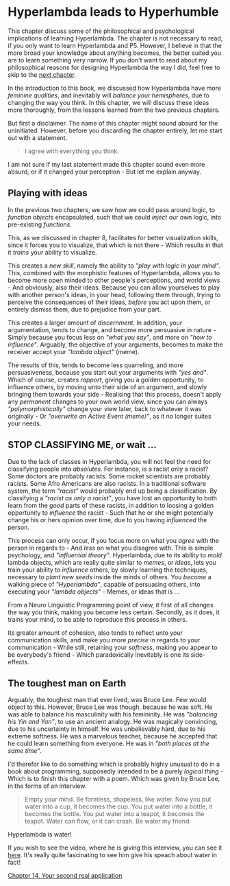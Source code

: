 # Hyperlambda leads to Hyperhumble

This chapter discuss some of the philosophical and psychological implications of learning Hyperlambda. The chapter is not necessary to read, if you only want to learn Hyperlambda and P5. However, I believe in that the more broad your knowledge about anything becomes, the better suited you are to learn something very narrow. If you don't want to read about my philosophical reasons for designing Hyperlambda the way I did, feel free to skip to the [next chapter](chapter-14.md).

In the introduction to this book, we discussed how Hyperlambda have more *feminine qualities*, and inevitably will *balance your hemispheres*, due to changing the way you think. In this chapter, we will discuss these ideas more thoroughly, from the lessons learned from the two previous chapters.

But first a disclaimer. The name of this chapter might sound absurd for the uninitiated. However, before you discarding the chapter entirely, let me start out with a statement. 

> I agree with everything you think.

I am not sure if my last statement made this chapter sound even more absurd, or if it changed your perception - But let me explain anyway.

## Playing with ideas

In the previous two chapters, we saw how we could pass around logic, to *function objects* encapsulated, such that we could *inject* our own logic, into pre-existing *functions*.

This, as we discussed in chapter 8, facilitates for better visualization skills, since it forces you to visualize, that which is not there - Which results in that it *trains* your ability to visualize.

This creates a *new skill*, namely the ability to *"play with logic in your mind"*. This, combined with the morphistic features of Hyperlambda, allows you to become more open minded to other people's perceptions, and world views - And obviously, also their ideas. Because you can allow yourselves to play with another person's ideas, in your head, following them through, trying to perceive the consequences of their ideas, *before* you act upon them, or entirely dismiss them, due to prejudice from your part.

This creates a larger amount of *discernment*. In addition, your argumentation, tends to change, and become more persuasive in nature - Simply because you focus less on *"what you say"*, and more on *"how to influence"*. Arguably, the objective of your arguments, becomes to make the receiver accept your *"lambda object"* (meme).

The results of this, tends to become less quarreling, and more persuasiveness, because you start out your arguments with *"yes and"*. Which of course, creates *rapport*, giving you a golden opportunity, to influence others, by moving unto their side of an argument, and slowly bringing them towards your side - Realising that this process, doesn't apply any *permanent* changes to your own world view, since you can always *"polymorphistically"* change your view later, back to whatever it was originally - Or *"overwrite an Active Event (meme)"*, as it no longer suites your needs.

## STOP CLASSIFYING ME, or wait ...

Due to the lack of classes in Hyperlambda, you will not feel the need for classifying people into *absolutes*. For instance, is a racist only a racist? Some doctors are probably racists. Some rocket scientists are probably racists. Some Afro Americans are also racists. In a traditional software system, the term *"racist"* would probably end up being a classification. By classifying a *"racist as only a racist"*, you have lost an opportunity to both learn from the _good_ parts of these racists, in addition to loosing a golden opportunity to *influence* the racist - Such that he or she might potentially change his or hers opinion over time, due to you having *influenced* the person.

This process can only occur, if you focus more on what you *agree* with the person in regards to - And *less* on what you disagree with. This is simple psychology, and *"influential theory"*. Hyperlambda, due to its ability to *mold* lambda objects, which are really quite similar to *memes*, or *ideas*, lets you train your ability to *influence* others, by slowly learning the techniques, necessary to *plant new seeds* inside the minds of others. You *become* a walking piece of *"Hyperlambda"*, capable of persuasing others, into executing your *"lambda objects"* - Memes, or ideas that is ...

From a Neuro Linguistic Programming point of view, it first of all changes the way you think, making you become less certain. Secondly, as it does, it trains your mind, to be able to reproduce this process in others.

Its greater amount of cohesion, also tends to reflect unto your communication skills, and make you more *precise* in regards to your communication - While still, retaining your *softness*, making you appear to be everybody's friend - Which paradoxically inevitably is one its side-effects.

## The toughest man on Earth

Arguably, the toughest man that ever lived, was Bruce Lee. Few would object to this. However, Bruce Lee was though, because he was soft. He was able to balance his masculinity with his femininity. He was *"balancing his Yin and Yan"*, to use an ancient analogy. He was magically convincing, due to his uncertainty in himself. He was unbelievably hard, due to his extreme softness. He was a marvelous teacher, because he accepted that he could learn something from everyone. He was in *"both places at the same time"*.

I'd therefor like to do something which is probably highly unusual to do in a book about programming, supposedly intended to be a purely *logical thing* - Which is to finish this chapter with a poem. Which was given by Bruce Lee, in the forms of an interview.

> Empty your mind. Be formless, shapeless, like water. Now you put water into a cup, it becomes the cup. You put water into a bottle, it becomes the bottle. You put water into a teapot, it becomes the teapot. Water can flow, or it can crash. Be water my friend.

Hyperlambda is water!

If you wish to see the video, where he is giving this interview, you can see it [here](https://www.youtube.com/watch?v=cJMwBwFj5nQ). It's really quite fascinating to see him give his speach about water in fact!

[Chapter 14, Your second real application](chapter-14.md)
